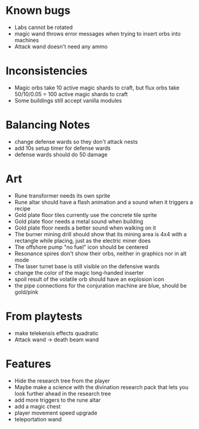 # Known bugs

* Labs cannot be rotated
* magic wand throws error messages when trying to insert orbs into machines
* Attack wand doesn't need any ammo

# Inconsistencies

* Magic orbs take 10 active magic shards to craft, but flux orbs take 50/10/0.05 = 100 active magic shards to craft
* Some buildings still accept vanilla modules

# Balancing Notes

* change defense wards so they don't attack nests
* add 10s setup timer for defense wards
* defense wards should do 50 damage

# Art

* Rune transformer needs its own sprite
* Rune altar should have a flash animation and a sound when it triggers a recipe
* Gold plate floor tiles currently use the concrete tile sprite
* Gold plate floor needs a metal sound when building
* Gold plate floor needs a better sound when walking on it
* The burner mining drill should show that its mining area is 4x4 with a rectangle while placing, just as the electric miner does
* The offshore pump "no fuel" icon should be centered
* Resonance spires don't show their orbs, neither in graphics nor in alt mode
* The laser turret base is still visible on the defensive wards
* change the color of the magic long-handed inserter
* spoil result of the volatile orb should have an explosion icon
* the pipe connections for the conjuration machine are blue, should be gold/pink

# From playtests

* make telekensis effects quadratic
* Attack wand -> death beam wand

# Features

* Hide the research tree from the player
* Maybe make a science with the divination research pack that lets you look
  further ahead in the research tree
* add more triggers to the rune altar
* add a magic chest
* player movement speed upgrade
* teleportation wand
